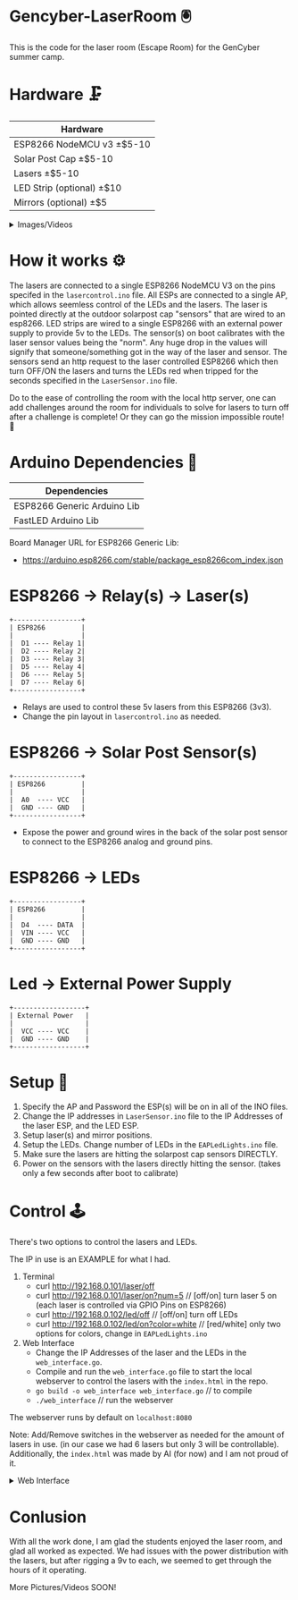 # Gencyber-LaserRoom 🖲️
This is the code for the laser room (Escape Room) for the GenCyber summer camp. 

# Hardware 🗜️
| Hardware                       |
|--------------------------------|
| ESP8266 NodeMCU v3   ±$5-10    |
| Solar Post Cap       ±$5-10    |
| Lasers               ±$5-10    |
| LED Strip (optional) ±$10      |
| Mirrors (optional)   ±$5       |

<details>
  <summary>Images/Videos</summary>

  ## Test Run (Without Mirrors)
  ![TestRUN](https://github.com/CharlesTheGreat77/Gencyber-LaserRoom/assets/27988707/44d92907-4415-4edd-910d-ad1e5359191b)

  ## Laser and Sensor(s)
  ![LaserSensor](https://github.com/CharlesTheGreat77/Gencyber-LaserRoom/assets/27988707/703044cb-060e-4b8a-bc64-a07f98c1bcb5)

  ## Relay(s)
  ![Relay](https://github.com/CharlesTheGreat77/Gencyber-LaserRoom/assets/27988707/2648bcdc-ac58-4274-9618-2df230cf8dfc)

  ## Laser Doorway
  ![LaserWall](https://github.com/CharlesTheGreat77/Gencyber-LaserRoom/assets/27988707/bc658bbf-aabf-45f0-aaf9-04699a408a1e)

  ## Laser Mid-room
  ![Midroom](https://github.com/CharlesTheGreat77/Gencyber-LaserRoom/assets/27988707/2a15e189-317d-43b5-9b83-9d7d293f8cfa)

  ## Starting Path
  ![Start](https://github.com/CharlesTheGreat77/Gencyber-LaserRoom/assets/27988707/60d7cfba-36bb-43d4-a94c-ab23dfd324fe)
  ## Students Solving a Challenge
  ![Challenge](https://github.com/CharlesTheGreat77/Gencyber-LaserRoom/assets/27988707/1bea5e79-cac7-43a1-9413-29d0e7bf60d2)

  ## Student trips the laser! (HE'S OUT) 🚨
  ![ALARM](https://github.com/CharlesTheGreat77/Gencyber-LaserRoom/assets/27988707/c2d9a7a8-9934-4ae5-bcba-3304d2e0c09a)


</details>

# How it works ⚙️
The lasers are connected to a single ESP8266 NodeMCU V3 on the pins specifed in the ```lasercontrol.ino``` file. All ESPs are connected to a single AP, which allows seemless control of the LEDs and the lasers. The laser is pointed directly at the outdoor solarpost cap "sensors" that are wired to an esp8266. LED strips are wired to a single ESP8266 with an external power supply to provide 5v to the LEDs. The sensor(s) on boot calibrates with the laser sensor values being the "norm". Any huge drop in the values will signify that someone/something got in the way of the laser and sensor. The sensors send an http request to the laser controlled ESP8266 which then turn OFF/ON the lasers and turns the LEDs red when tripped for the seconds specified in the ```LaserSensor.ino``` file. 

Do to the ease of controlling the room with the local http server, one can add challenges around the room for individuals to solve for lasers to turn off after a challenge is complete! Or they can go the mission impossible route! 🤯

# Arduino Dependencies 📝
| Dependencies                   |
|--------------------------------|
| ESP8266 Generic Arduino Lib    |
| FastLED Arduino Lib            |

Board Manager URL for ESP8266 Generic Lib:
- https://arduino.esp8266.com/stable/package_esp8266com_index.json


# ESP8266 -> Relay(s) -> Laser(s)
```
+-----------------+
| ESP8266         |
|                 |
|  D1 ---- Relay 1|
|  D2 ---- Relay 2|
|  D3 ---- Relay 3|
|  D5 ---- Relay 4|
|  D6 ---- Relay 5|
|  D7 ---- Relay 6|
+-----------------+
```
- Relays are used to control these 5v lasers from this ESP8266 (3v3).
- Change the pin layout in ```lasercontrol.ino``` as needed.

# ESP8266 -> Solar Post Sensor(s)
```
+-----------------+
| ESP8266         |
|                 |
|  A0  ---- VCC   |
|  GND ---- GND   |
+-----------------+
```
- Expose the power and ground wires in the back of the solar post sensor to connect to the ESP8266 analog and ground pins.

# ESP8266 -> LEDs
```
+-----------------+
| ESP8266         |
|                 |
|  D4  ---- DATA  |
|  VIN ---- VCC   |
|  GND ---- GND   |
+-----------------+
```
# Led -> External Power Supply
```
+------------------+
| External Power   |
|                  |
|  VCC ---- VCC    |
|  GND ---- GND    |
+------------------+
```

# Setup 🔨
1. Specify the AP and Password the ESP(s) will be on in all of the INO files.
2. Change the IP addresses in ```LaserSensor.ino``` file to the IP Addresses of the laser ESP, and the LED ESP.
3. Setup laser(s) and mirror positions.
4. Setup the LEDs. Change number of LEDs in the ```EAPLedLights.ino``` file.
5. Make sure the lasers are hitting the solarpost cap sensors DIRECTLY.
6. Power on the sensors with the lasers directly hitting the sensor. (takes only a few seconds after boot to calibrate)

# Control 🕹️
There's two options to control the lasers and LEDs.

The IP in use is an EXAMPLE for what I had. 
1. Terminal
   - curl http://192.168.0.101/laser/off
   - curl http://192.168.0.101/laser/on?num=5 // [off/on] turn laser 5 on (each laser is controlled via GPIO Pins on ESP8266)
   - curl http://192.168.0.102/led/off // [off/on] turn off LEDs
   - curl http://192.168.0.102/led/on?color=white // [red/white] only two options for colors, change in ```EAPLedLights.ino```
2. Web Interface
   - Change the IP Addresses of the laser and the LEDs in the ```web_interface.go```.
   - Compile and run the ```web_interface.go``` file to start the local webserver to control the lasers with the ```index.html``` in the repo.
   - ```go build -o web_interface web_interface.go``` // to compile
   - ```./web_interface``` // run the webserver
  
The webserver runs by default on ```localhost:8080```

Note: Add/Remove switches in the webserver as needed for the amount of lasers in use. (in our case we had 6 lasers but only 3 will be controllable). Additionally, the ```index.html``` was made by AI (for now) and I am not proud of it. 
  

<details>
  <summary>Web Interface</summary>
<img width="1059" src="https://github.com/CharlesTheGreat77/Gencyber-LaserRoom/assets/27988707/0fc6030c-87e9-466b-acca-274cb7b91642">

</details>

# Conlusion
With all the work done, I am glad the students enjoyed the laser room, and glad all worked as expected. We had issues with the power distribution with the lasers, but after rigging a 9v to each, we seemed to get through the hours of it operating.

More Pictures/Videos SOON!
